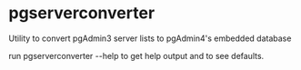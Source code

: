 # pgserverconverter
Utility to convert pgAdmin3 server lists to pgAdmin4's embedded database

run pgserverconverter --help to get help output and to see defaults. 